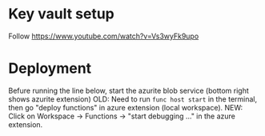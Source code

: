 # Key vault setup
Follow https://www.youtube.com/watch?v=Vs3wyFk9upo

# Deployment
Befure running the line below, start the azurite blob service (bottom right shows azurite extension)
OLD: Need to run `func host start` in the terminal, then go "deploy functions" in azure extension (local workspace).
NEW: Click on Workspace -> Functions -> "start debugging ..." in the azure extension.
